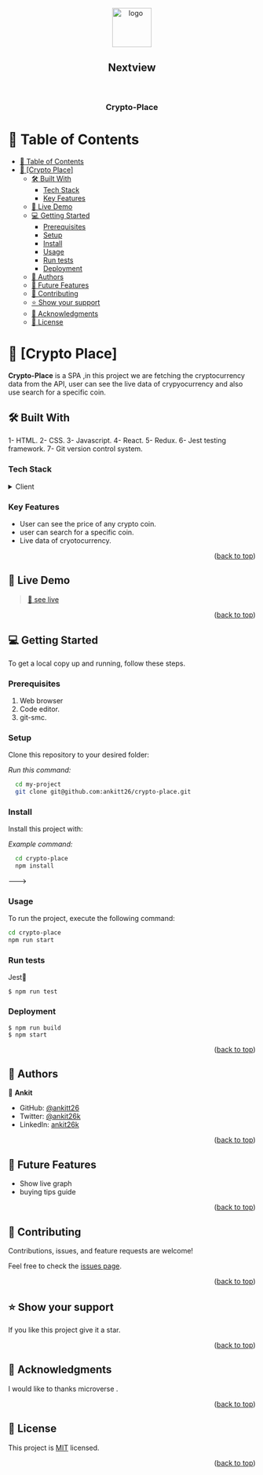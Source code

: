 <a name="readme-top"></a>

<!--
HOW TO USE:
This is an example of how you may give instructions on setting up your project locally.

Modify this file to match your project and remove sections that don't apply.

REQUIRED SECTIONS:
- Table of Contents
- About the Project
  - Built With
  - Live Demo
- Getting Started
- Authors
- Future Features
- Contributing
- Show your support
- Acknowledgements
- License

OPTIONAL SECTIONS:
- FAQ

After you're finished please remove all the comments and instructions!
-->

<div align="center">
  <!-- You are encouraged to replace this logo with your own! Otherwise you can also remove it. -->
  <img src="https://static.vecteezy.com/system/resources/previews/008/040/410/original/school-logo-design-template-free-vector.jpg" alt="logo" width="80"  height="auto" />
  <h2>Nextview</h2>
  <br/>

  <h3><b> Crypto-Place</b></h3>

</div>

<!-- TABLE OF CONTENTS -->

# 📗 Table of Contents

- [📗 Table of Contents](#-table-of-contents)
- [📖 \[Crypto Place\] ](#-crypto-place-)
  - [🛠 Built With ](#-built-with-)
    - [Tech Stack ](#tech-stack-)
    - [Key Features ](#key-features-)
  - [🚀 Live Demo ](#-live-demo-)
  - [💻 Getting Started ](#-getting-started-)
    - [Prerequisites](#prerequisites)
    - [Setup](#setup)
    - [Install](#install)
    - [Usage](#usage)
    - [Run tests](#run-tests)
    - [Deployment](#deployment)
  - [👥 Authors ](#-authors-)
  - [🔭 Future Features ](#-future-features-)
  - [🤝 Contributing ](#-contributing-)
  - [⭐️ Show your support ](#️-show-your-support-)
  - [🙏 Acknowledgments ](#-acknowledgments-)
  - [📝 License ](#-license-)

<!-- PROJECT DESCRIPTION -->

# 📖 [Crypto Place] <a name="about-project"></a>

**Crypto-Place** is a SPA ,in this project we are fetching the cryptocurrency data from the API, user can see the live data of crypyocurrency and also use search for a specific coin.

## 🛠 Built With <a name="built-with"></a>

1- HTML.
2- CSS.
3- Javascript.
4- React.
5- Redux.
6- Jest testing framework.
7- Git version control system.


### Tech Stack <a name="tech-stack"></a>

<details>
  <summary>Client</summary>
  <ul>
    <li><a href="https://reactjs.org/">HTML</a></li>
    <li><a href="https://reactjs.org/">CSS</a></li>
    <li><a href="https://reactjs.org/">Javascript</a></li>
      <li><a href="https://reactjs.org/">React.js</a></li>
      <li><a href="https://reactjs.org/">Redux</a></li>
      <li><a href="https://reactjs.org/">jest</a></li>
  </ul>
</details>

<!-- Features -->

### Key Features <a name="key-features"></a>

- User can see the price of any crypto coin.
- user can search for a specific coin.
- Live data of cryotocurrency.

<p align="right">(<a href="#readme-top">back to top</a>)</p>

## 🚀 Live Demo <a name="live-demo"></a>

> [🎉 see live ](https://ankitt26k-crypto-place.onrender.com)

<p align="right">(<a href="#readme-top">back to top</a>)</p>

<!-- GETTING STARTED -->

## 💻 Getting Started <a name="getting-started"></a>

To get a local copy up and running, follow these steps.

### Prerequisites

1. Web browser
2. Code editor.
3. git-smc.

### Setup

Clone this repository to your desired folder:

_Run this command:_

```sh
  cd my-project
  git clone git@github.com:ankitt26/crypto-place.git
```

### Install

Install this project with:

_Example command:_

```sh
  cd crypto-place
  npm install
```

--->

### Usage

To run the project, execute the following command:

```sh
cd crypto-place
npm run start
```

### Run tests

Jest🧪

```
$ npm run test
```

### Deployment

```
$ npm run build
$ npm start
```

<p align="right">(<a href="#readme-top">back to top</a>)</p>

<!-- AUTHORS -->

## 👥 Authors <a name="authors"></a>

👤 **Ankit**

- GitHub: [@ankitt26](https://github.com/ankitt26)
- Twitter: [@ankit26k](https://twitter.com/ankit26k)
- LinkedIn: [ankit26k](https://www.linkedin.com/in/ankit26k/)

<p align="right">(<a href="#readme-top">back to top</a>)</p>


<!-- FUTURE FEATURES -->

## 🔭 Future Features <a name="future-features"></a>

- Show live graph 
- buying tips guide 

<p align="right">(<a href="#readme-top">back to top</a>)</p>

<!-- CONTRIBUTING -->

## 🤝 Contributing <a name="contributing"></a>

Contributions, issues, and feature requests are welcome!

Feel free to check the [issues page](../../issues/).

<p align="right">(<a href="#readme-top">back to top</a>)</p>

<!-- SUPPORT -->

## ⭐️ Show your support <a name="support"></a>

If you like this project give it a star.

<p align="right">(<a href="#readme-top">back to top</a>)</p>

<!-- ACKNOWLEDGEMENTS -->

## 🙏 Acknowledgments <a name="acknowledgements"></a>

I would like to thanks microverse .

<p align="right">(<a href="#readme-top">back to top</a>)</p>

<!-- LICENSE -->

## 📝 License <a name="license"></a>

This project is [MIT](./LICENSE) licensed.

<p align="right">(<a href="#readme-top">back to top</a>)</p>
